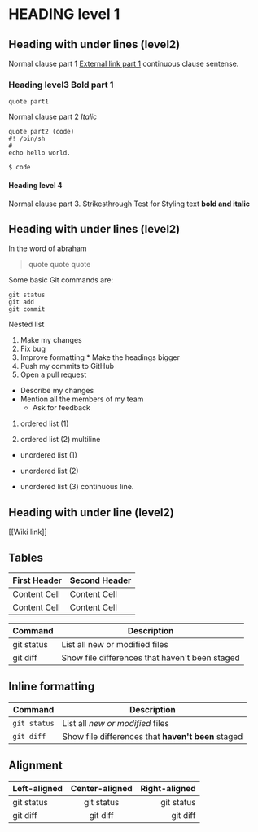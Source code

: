 # HEADING level 1

Heading with under lines (level2)
----------

Normal clause part 1
[External link part 1](https://example.com/link/to/external/url)
continuous clause sentense.

### Heading level3 **Bold part 1**

    quote part1

Normal clause part 2  *Italic*

    quote part2 (code)
    #! /bin/sh
    #
    echo hello world.

```
$ code
```
#### Heading level 4

Normal clause part 3. ~~Strikesthrough~~
Test for Styling text **bold and __italic__**

Heading with under lines (level2)
----------------------------

In the word of abraham

> quote 
> quote
> quote


Some basic Git commands are:
```
git status
git add
git commit
```

Nested list

1. Make my changes
  1. Fix bug
  2. Improve formatting
    * Make the headings bigger
2. Push my commits to GitHub
3. Open a pull request
  * Describe my changes
  * Mention all the members of my team
    * Ask for feedback

1.  ordered list (1)

2.  ordered list (2)
   multiline

<!-- HTML style comment -->


-  unordered list (1)

-  unordered list (2)

-  unordered list (3)
   continuous line.


Heading with under line (level2)
------------------------------

[[Wiki link]]


Tables
-----------------------


| First Header  | Second Header |
| ------------- | ------------- |
| Content Cell  | Content Cell  |
| Content Cell  | Content Cell  |

| Command | Description |
| --- | --- |
| git status | List all new or modified files |
| git diff | Show file differences that haven't been staged |


Inline formatting 
-----------------------------

| Command | Description |
| --- | --- |
| `git status` | List all *new or modified* files |
| `git diff` | Show file differences that **haven't been** staged |

Alignment
----------------------

| Left-aligned | Center-aligned | Right-aligned |
| :---         |     :---:      |          ---: |
| git status   | git status     | git status    |
| git diff     | git diff       | git diff      |


